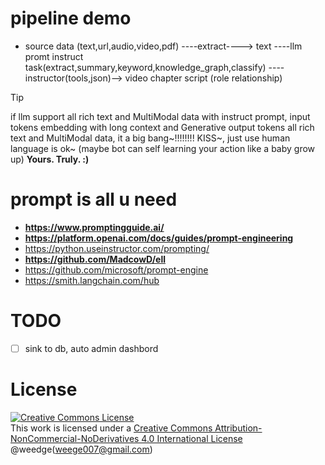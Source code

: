 # pipeline demo

- source data (text,url,audio,video,pdf) ----extract----> text ----llm promt instruct task(extract,summary,keyword,knowledge_graph,classify) ----instructor(tools,json)--> video chapter script (role relationship)

> [!TIP]
> if llm support all rich text and MultiModal data with instruct prompt, input tokens embedding with long context and Generative output tokens all rich text and MultiModal data, it a big bang~!!!!!!!! KISS~, just use human language is ok~ (maybe bot can self learning your action like a baby grow up)
> **Yours. Truly. :)**

# prompt is all u need
- **https://www.promptingguide.ai/**
- **https://platform.openai.com/docs/guides/prompt-engineering**
- https://python.useinstructor.com/prompting/
- **https://github.com/MadcowD/ell**
- https://github.com/microsoft/prompt-engine
- https://smith.langchain.com/hub

# TODO
- [ ] sink to db, auto admin dashbord
  

# License
<a rel="license" href="http://creativecommons.org/licenses/by-nc-nd/4.0/"><img alt="Creative Commons License" style="border-width:0" src="https://i.creativecommons.org/l/by-nc-nd/4.0/88x31.png" /></a><br />This work is licensed under a <a rel="license" href="http://creativecommons.org/licenses/by-nc-nd/4.0/">Creative Commons Attribution-NonCommercial-NoDerivatives 4.0 International License</a> @weedge(weege007@gmail.com)